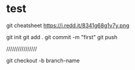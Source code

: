 # test
git cheatsheet
https://i.redd.it/8341g68g1v7y.png

git init 
git add .
git commit -m "first"
git push

////////////////

git checkout -b branch-name
